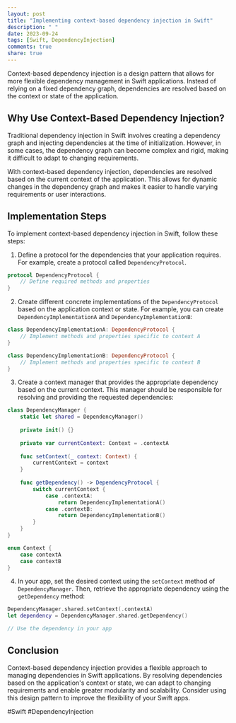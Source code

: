 ```yaml
---
layout: post
title: "Implementing context-based dependency injection in Swift"
description: " "
date: 2023-09-24
tags: [Swift, DependencyInjection]
comments: true
share: true
---
```


Context-based dependency injection is a design pattern that allows for more flexible dependency management in Swift applications. Instead of relying on a fixed dependency graph, dependencies are resolved based on the context or state of the application.

## Why Use Context-Based Dependency Injection?

Traditional dependency injection in Swift involves creating a dependency graph and injecting dependencies at the time of initialization. However, in some cases, the dependency graph can become complex and rigid, making it difficult to adapt to changing requirements.

With context-based dependency injection, dependencies are resolved based on the current context of the application. This allows for dynamic changes in the dependency graph and makes it easier to handle varying requirements or user interactions.

## Implementation Steps

To implement context-based dependency injection in Swift, follow these steps:

1. Define a protocol for the dependencies that your application requires. For example, create a protocol called `DependencyProtocol`.

```swift
protocol DependencyProtocol {
    // Define required methods and properties
}
```

2. Create different concrete implementations of the `DependencyProtocol` based on the application context or state. For example, you can create `DependencyImplementationA` and `DependencyImplementationB`:

```swift
class DependencyImplementationA: DependencyProtocol {
    // Implement methods and properties specific to context A
}

class DependencyImplementationB: DependencyProtocol {
    // Implement methods and properties specific to context B
}
```
   
3. Create a context manager that provides the appropriate dependency based on the current context. This manager should be responsible for resolving and providing the requested dependencies:

```swift
class DependencyManager {
    static let shared = DependencyManager()
    
    private init() {}
    
    private var currentContext: Context = .contextA
    
    func setContext(_ context: Context) {
        currentContext = context
    }
    
    func getDependency() -> DependencyProtocol {
        switch currentContext {
            case .contextA:
                return DependencyImplementationA()
            case .contextB:
                return DependencyImplementationB()
        }
    }
}

enum Context {
    case contextA
    case contextB
}
```

4. In your app, set the desired context using the `setContext` method of `DependencyManager`. Then, retrieve the appropriate dependency using the `getDependency` method:

```swift
DependencyManager.shared.setContext(.contextA)
let dependency = DependencyManager.shared.getDependency()

// Use the dependency in your app
```

## Conclusion

Context-based dependency injection provides a flexible approach to managing dependencies in Swift applications. By resolving dependencies based on the application's context or state, we can adapt to changing requirements and enable greater modularity and scalability. Consider using this design pattern to improve the flexibility of your Swift apps. 

#Swift #DependencyInjection